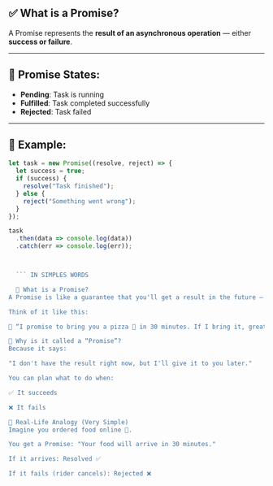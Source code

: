 ## ✅ What is a Promise?

A Promise represents the **result of an asynchronous operation** — either **success or failure**.

---

## 🔁 Promise States:
- **Pending**: Task is running
- **Fulfilled**: Task completed successfully
- **Rejected**: Task failed

---

## 🧩 Example:

```js
let task = new Promise((resolve, reject) => {
  let success = true;
  if (success) {
    resolve("Task finished");
  } else {
    reject("Something went wrong");
  }
});

task
  .then(data => console.log(data))
  .catch(err => console.log(err));



  ``` IN SIMPLES WORDS

  🧠 What is a Promise?
A Promise is like a guarantee that you'll get a result in the future — either successfully or with a failure.

Think of it like this:

💬 “I promise to bring you a pizza 🍕 in 30 minutes. If I bring it, great ✅. If I don’t, I’ll tell you I failed ❌.”

🧾 Why is it called a “Promise”?
Because it says:

"I don't have the result right now, but I'll give it to you later."

You can plan what to do when:

✅ It succeeds

❌ It fails

🔄 Real-Life Analogy (Very Simple)
Imagine you ordered food online 🍱.

You get a Promise: "Your food will arrive in 30 minutes."

If it arrives: Resolved ✅

If it fails (rider cancels): Rejected ❌

